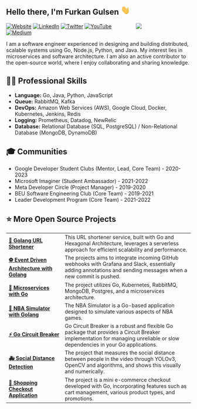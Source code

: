 <h2> Hello there, I'm Furkan Gulsen <img src="https://raw.githubusercontent.com/ABSphreak/ABSphreak/master/gifs/Hi.gif" height="25px"></h2>

<img align="right" src="https://media2.giphy.com/media/zhYSVCirREeIZtONCI/giphy.gif" width='150'/> 

[
![Website](https://img.shields.io/badge/Website-CC5500?style=for-the-badge&logo=&logoColor=white)](http://furkangulsen.com/) [ ![LinkedIn](https://img.shields.io/badge/LinkedIn-4682B4?style=for-the-badge&logo=linkedin&logoColor=white)](https://www.linkedin.com/in/muhammed-furkan-gulsen) [![Twitter](https://img.shields.io/badge/Twitter-1E90FF?style=for-the-badge&logo=twitter&logoColor=white)](https://twitter.com/furkangulsenn) [![YouTube](https://img.shields.io/badge/YouTube-B22222?style=for-the-badge&logo=youtube&logoColor=white)](https://www.youtube.com/c/FurkanGulsen) [![Medium](https://img.shields.io/badge/Medium-555555?style=for-the-badge&logo=medium&logoColor=white)](https://medium.com/@furkangulsen)


I am a software engineer experienced in designing and building distributed, scalable systems using Go, Node.js, Python, and Java. My interest lies in microservices and software architecture. I am also an active contributor to the open-source world, where I enjoy collaborating and sharing knowledge. 


## 👨‍💻 Professional Skills

-  **Language:**  Go, Java, Python, JavaScript
-  **Queue:**  RabbitMQ, Kafka
-  **DevOps:**  Amazon Web Services (AWS), Google Cloud, Docker, Kubernetes, Jenkins, Redis
-  **Logging:**  Prometheus, Datadog, NewRelic
-  **Database:** Relational Database (SQL, PostgreSQL) / Non-Relational Database (MongoDB, DynamoDB)

## 🎓 Communities 

- Google Developer Student Clubs (Mentor, Lead, Core Team) - 2020-2023
- Microsoft Imaginer (Student Ambassador) - 2021-2022
- Meta Developer Circle (Project Manager) - 2019-2020
- BEU Software Engineering Club (Core Team) - 2019-2021 
- Leader Development Program (Core Team) - 2021-2022


## ⭐️ More Open Source Projects

<table>
  <tbody>
    <tr>
      <td><a href="https://github.com/Furkan-Gulsen/golang-url-shortener"><b>🚀 Golang URL Shortener</b></a></td>
      <td>This URL shortener service, built with Go and Hexagonal Architecture, leverages a serverless approach for efficient scalability and performance.</td>
    </tr>
	  <tr>
      <td><a href="https://github.com/Furkan-Gulsen/Event-Driven-Architecture-with-Golang"><b>⚽️ Event Driven Architecture with Golang</b></a></td>
      <td>The projects aims to integrate incoming GitHub webhooks with Grafana and Slack, essentially adding annotations and sending messages when a new commit is pushed. </td>
    </tr>
    <tr>
      <td><a href="https://github.com/Furkan-Gulsen/microservices-with-go"><b>🤖 Microservices with Go</b></a></td>
      <td>The project utilizes Go, Kubernetes, RabbitMQ, MongoDB, Postgres, and a microservices architecture.</td>
    </tr>
    <tr>
      <td><a href="https://github.com/Furkan-Gulsen/NBA-Simulator-with-Golang"><b>🏀 NBA Simulator with Golang</b></a></td>
      <td>The NBA Simulator is a Go-based application designed to simulate various aspects of NBA games.</td>
    </tr>
    <tr>
      <td><a href="https://github.com/Furkan-Gulsen/gocircuit"><b>⚡️ Go Circuit Breaker</b></a></td>
      <td>Go Circuit Breaker is a robust and flexible Go package that provides a Circuit Breaker implementation for managing unreliable or slow dependencies in your Go applications.</td>
    </tr>
    <tr>
      <td><a href="https://github.com/Furkan-Gulsen/social-distance-detection"><b>🚑 Social Distance Detection</b></a></td>
      <td>The project that measures the social distance between people in the video through YOLOv3, OpenCV and algorithms, and shows this visually and numerically.</td>
    </tr>
    <tr>
      <td><a href="https://github.com/Furkan-Gulsen/Checkout-System"><b>🧺 Shopping Checkout Application</b></a></td>
      <td>The project is a mini e-commerce checkout developed with Go, incorporating features such as cart management, various product types, and promotions.</td>
    </tr>
  </tbody>
</table>
